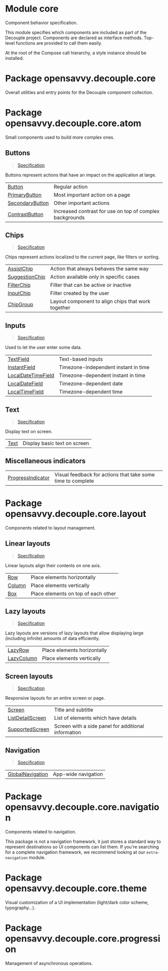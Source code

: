 # Module core

Component behavior specification.

This module specifies which components are included as part of the Decouple project.
Components are declared as interface methods. Top-level functions are provided to call them easily.

At the root of the Compose call hierarchy, a style instance should be installed.

# Package opensavvy.decouple.core

Overall utilities and entry points for the Decouple component collection.

# Package opensavvy.decouple.core.atom

Small components used to build more complex ones.

## Buttons

> [Specification](opensavvy.decouple.core.atom.actionable.Buttons)

Buttons represent actions that have an impact on the application at large.

|                                                                            |                                                          |
|----------------------------------------------------------------------------|----------------------------------------------------------|
| [Button](opensavvy.decouple.core.atom.actionable.Button)                   | Regular action                                           |
| [PrimaryButton](opensavvy.decouple.core.atom.actionable.PrimaryButton)     | Most important action on a page                          |
| [SecondaryButton](opensavvy.decouple.core.atom.actionable.SecondaryButton) | Other important actions                                  |
| [ContrastButton](opensavvy.decouple.core.atom.actionable.ContrastButton)   | Increased contrast for use on top of complex backgrounds |

## Chips

> [Specification](opensavvy.decouple.core.atom.actionable.Chips)

Chips represent actions localized to the current page, like filters or sorting.

|                                                                          |                                                    |
|--------------------------------------------------------------------------|----------------------------------------------------|
| [AssistChip](opensavvy.decouple.core.atom.actionable.AssistChip)         | Action that always behaves the same way            |
| [SuggestionChip](opensavvy.decouple.core.atom.actionable.SuggestionChip) | Action available only in specific cases            |
| [FilterChip](opensavvy.decouple.core.atom.actionable.FilterChip)         | Filter that can be active or inactive              |
| [InputChip](opensavvy.decouple.core.atom.actionable.InputChip)           | Filter created by the user                         |
| [ChipGroup](opensavvy.decouple.core.atom.actionable.ChipGroup)           | Layout component to align chips that work together |

## Inputs

> [Specification](opensavvy.decouple.core.atom.input.TextFields)

Used to let the user enter some data.

|                                                                             |                                      |
|-----------------------------------------------------------------------------|--------------------------------------|
| [TextField](opensavvy.decouple.core.atom.input.TextField)                   | Text-based inputs                    |
| [InstantField](opensavvy.decouple.core.atom.input.InstantField)             | Timezone-independent instant in time |
| [LocalDateTimeField](opensavvy.decouple.core.atom.input.LocalDateTimeField) | Timezone-dependent instant in time   |
| [LocalDateField](opensavvy.decouple.core.atom.input.LocalDateField)         | Timezone-dependent date              |
| [LocalTimeField](opensavvy.decouple.core.atom.input.LocalTimeField)         | Timezone-dependent time              |

## Text

> [Specification](opensavvy.decouple.core.atom.text.Texts)

Display text on screen.

|                                                |                              |
|------------------------------------------------|------------------------------|
| [Text](opensavvy.decouple.core.atom.text.Text) | Display basic text on screen |

## Miscellaneous indicators

|                                                                     |                                                             |
|---------------------------------------------------------------------|-------------------------------------------------------------|
| [ProgressIndicator](opensavvy.decouple.core.atom.ProgressIndicator) | Visual feedback for actions that take some time to complete |

# Package opensavvy.decouple.core.layout

Components related to layout management.

## Linear layouts

> [Specification](opensavvy.decouple.core.layout.LinearLayouts)

Linear layouts align their contents on one axis.

|                                                 |                                     |
|-------------------------------------------------|-------------------------------------|
| [Row](opensavvy.decouple.core.layout.Row)       | Place elements horizontally         |
| [Column](opensavvy.decouple.core.layout.Column) | Place elements vertically           |
| [Box](opensavvy.decouple.core.layout.Box)       | Place elements on top of each other |

## Lazy layouts

> [Specification](opensavvy.decouple.core.layout.LazyLayouts)

Lazy layouts are versions of lazy layouts that allow displaying large (including infinite) amounts of data efficiently.

|                                                         |                             |
|---------------------------------------------------------|-----------------------------|
| [LazyRow](opensavvy.decouple.core.layout.LazyRow)       | Place elements horizontally |
| [LazyColumn](opensavvy.decouple.core.layout.LazyColumn) | Place elements vertically   |

## Screen layouts

> [Specification](opensavvy.decouple.core.layout.FullscreenLayouts)

Responsive layouts for an entire screen or page.

|                                                                     |                                                     |
|---------------------------------------------------------------------|-----------------------------------------------------|
| [Screen](opensavvy.decouple.core.layout.Screen)                     | Title and subtitle                                  |
| [ListDetailScreen](opensavvy.decouple.core.layout.ListDetailScreen) | List of elements which have details                 |
| [SupportedScreen](opensavvy.decouple.core.layout.SupportedScreen)   | Screen with a side panel for additional information |

## Navigation

> [Specification](opensavvy.decouple.core.layout.Navigation)

|                                                                     |                     |
|---------------------------------------------------------------------|---------------------|
| [GlobalNavigation](opensavvy.decouple.core.layout.GlobalNavigation) | App-wide navigation |

# Package opensavvy.decouple.core.navigation

Components related to navigation.

This package is not a navigation framework, it just stores a standard way to represent destinations so UI components can list them.
If you're searching for a complete navigation framework, we recommend looking at our `extra-navigation` module.

# Package opensavvy.decouple.core.theme

Visual customization of a UI implementation (light/dark color scheme, typography…).

# Package opensavvy.decouple.core.progression

Management of asynchronous operations.
